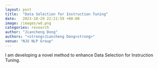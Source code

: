 ```yaml
---
layout: post
title:  "Data Selection for Instruction Tuning"
date:   2023-10-29 22:21:59 +00:00
image: /images/wd.png
categories: research
author: "Jiancheng Dong"
authors: "<strong>Jiancheng Dong<strong>"
venue: "NJU NLP Group"
---
```


I am developing a novel method to enhance Data Selection for Instruction Tuning.
<!-- Previous approaches have started from the perspectives of loss and diversity. However, I believe that the learnability of the data itself should be addressed before the filtering framework. -->